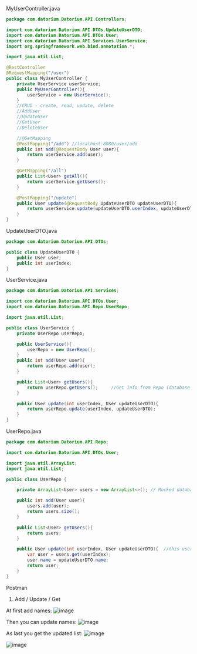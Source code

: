 MyUserController.java
```java
package com.datorium.Datorium.API.Controllers;

import com.datorium.Datorium.API.DTOs.UpdateUserDTO;
import com.datorium.Datorium.API.DTOs.User;
import com.datorium.Datorium.API.Services.UserService;
import org.springframework.web.bind.annotation.*;

import java.util.List;

@RestController
@RequestMapping("/user")
public class MyUserController {
    private UserService userService;
    public MyUserController(){
        userService = new UserService();
    }
    //CRUD - create, read, update, delete
    //AddUser
    //UpdateUser
    //GetUser
    //DeleteUser

    //@GetMapping
    @PostMapping("/add") //localhost:8080/user/add
    public int add(@RequestBody User user){
        return userService.add(user);
    }

    @GetMapping("/all")
    public List<User> getAll(){
        return userService.getUsers();
    }

    @PostMapping("/update")
    public User update(@RequestBody UpdateUserDTO updateUserDTO){
        return userService.update(updateUserDTO.userIndex, updateUserDTO.user);
    }
}
```

UpdateUserDTO.java
```java
package com.datorium.Datorium.API.DTOs;

public class UpdateUserDTO {
    public User user;
    public int userIndex;
}
```

UserService.java
```java
package com.datorium.Datorium.API.Services;

import com.datorium.Datorium.API.DTOs.User;
import com.datorium.Datorium.API.Repo.UserRepo;

import java.util.List;

public class UserService {
    private UserRepo userRepo;

    public UserService(){
        userRepo = new UserRepo();
    }
    public int add(User user){
        return userRepo.add(user);
    }

    public List<User> getUsers(){
        return userRepo.getUsers();     //Get info from Repo (database is mocked/missing in this case)
    }

    public User update(int userIndex, User updateUserDTO){
        return userRepo.update(userIndex, updateUserDTO);
    }
}
```

UserRepo.java
```java
package com.datorium.Datorium.API.Repo;

import com.datorium.Datorium.API.DTOs.User;

import java.util.ArrayList;
import java.util.List;

public class UserRepo {

    private ArrayList<User> users = new ArrayList<>(); // Mocked database

    public int add(User user){
        users.add(user);
        return users.size();
    }

    public List<User> getUsers(){
        return users;
    }

    public User update(int userIndex, User updateUserDTO){  //this user does not exist in ArrayList list, we get it from front-end
        var user = users.get(userIndex);
        user.name = updateUserDTO.name;
        return user;
    }
}
```

Postman
1. Add / Update / Get

At first add names:
![image](https://github.com/user-attachments/assets/fd257bf4-d197-4117-94da-89abef026eaa)

Then you can update names:
![image](https://github.com/user-attachments/assets/6e558d77-5890-4392-a61c-66d152b3d02d)

As last you get the updated list:
![image](https://github.com/user-attachments/assets/10b82311-167c-4789-9357-972eb03ce627)




![image](https://github.com/user-attachments/assets/d0910be1-a027-4c2a-9182-7d6ed58c96a1)

